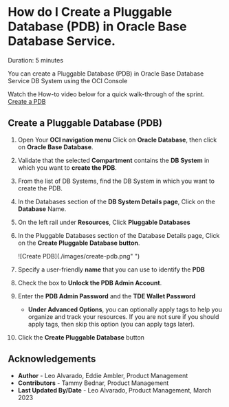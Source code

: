 # How do I Create a Pluggable Database (PDB) in Oracle Base Database Service.
Duration: 5 minutes

You can create a Pluggable Database (PDB) in Oracle Base Database Service DB System using the OCI Console

Watch the How-to video below for a quick walk-through of the sprint.
[Create a PDB](youtube:TObFL67hjro)
 
## Create a Pluggable Database (PDB)

1. Open Your **OCI navigation menu** Click on **Oracle Database**, then click on **Oracle Base Database**.

2. Validate that the selected **Compartment** contains the **DB System** in which you want to **create the PDB**.
     
3. From the list of DB Systems, find the DB System in which you want to create the PDB.

4. In the Databases section of the **DB System Details page**, Click on the **Database** Name.
     
5. On the left rail under **Resources**, Click **Pluggable Databases**
     
6. In the Pluggable Databases section of the Database Details page, Click on the **Create Pluggable Database button**.

    ![Create PDB](./images/create-pdb.png" ")

7. Specify a user-friendly **name** that you can use to identify the **PDB**

8. Check the box to **Unlock the PDB Admin Account**.

9. Enter the **PDB Admin Password** and the **TDE Wallet Password**

    * **Under Advanced Options**, you can optionally apply tags to help you organize and track your resources.
    If you are not sure if you should apply tags, then skip this option (you can apply tags later).
     
10. Click the **Create Pluggable Database** button
       

## Acknowledgements
* **Author** - Leo Alvarado, Eddie Ambler, Product Management
* **Contributors** -  Tammy Bednar, Product Management
* **Last Updated By/Date** - Leo Alvarado, Product Management, March 2023
